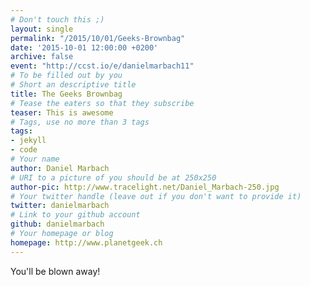 ```yaml
---
# Don't touch this ;)
layout: single
permalink: "/2015/10/01/Geeks-Brownbag"
date: '2015-10-01 12:00:00 +0200'
archive: false
event: "http://ccst.io/e/danielmarbach11"
# To be filled out by you
# Short an descriptive title
title: The Geeks Brownbag
# Tease the eaters so that they subscribe
teaser: This is awesome
# Tags, use no more than 3 tags
tags:
- jekyll
- code
# Your name
author: Daniel Marbach
# URI to a picture of you should be at 250x250
author-pic: http://www.tracelight.net/Daniel_Marbach-250.jpg
# Your twitter handle (leave out if you don't want to provide it)
twitter: danielmarbach
# Link to your github account
github: danielmarbach
# Your homepage or blog
homepage: http://www.planetgeek.ch
---
```

You'll be blown away!
